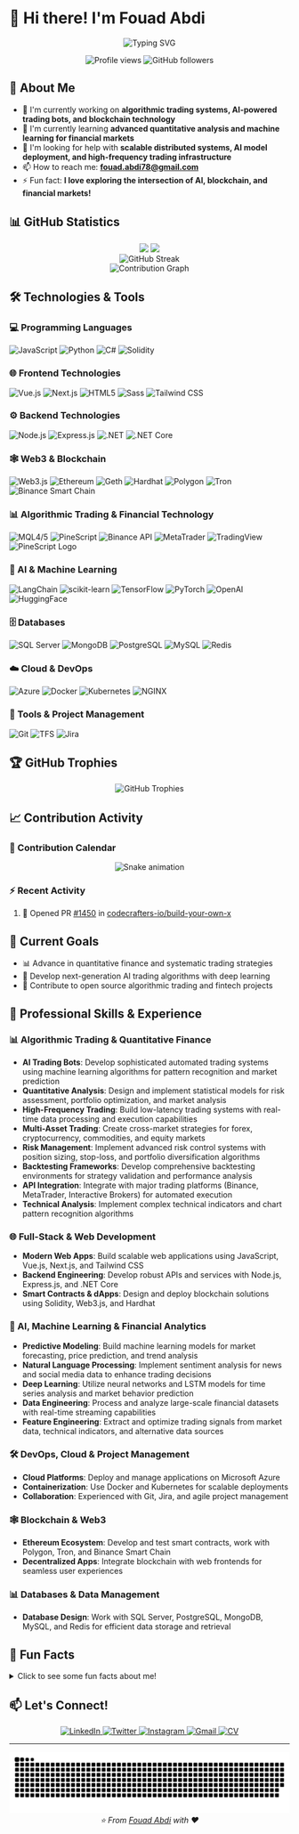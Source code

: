 # 👋 Hi there! I'm Fouad Abdi

<div align="center">
  <img src="https://readme-typing-svg.herokuapp.com?font=Fira+Code&pause=1000&color=00D9FF&center=true&vCenter=true&width=435&lines=Full-Stack+Developer;Software+Engineer;Problem+Solver;Always+Learning" alt="Typing SVG" />
</div>

<p align="center">
  <img src="https://komarev.com/ghpvc/?username=FouadAbdi&label=Profile%20views&color=0e75b6&style=flat" alt="Profile views" />
  <img src="https://img.shields.io/github/followers/FouadAbdi?label=Followers&style=social" alt="GitHub followers" />
</p>

## 🚀 About Me

- 🔭 I'm currently working on **algorithmic trading systems, AI-powered trading bots, and blockchain technology**
- 🌱 I'm currently learning **advanced quantitative analysis and machine learning for financial markets**
- 🤔 I'm looking for help with **scalable distributed systems, AI model deployment, and high-frequency trading infrastructure**
- 📫 How to reach me: **fouad.abdi78@gmail.com**
- ⚡ Fun fact: **I love exploring the intersection of AI, blockchain, and financial markets!**

## 📊 GitHub Statistics

<div align="center">
  <img height="180em" src="https://github-readme-stats.vercel.app/api?username=FouadAbdi&show_icons=true&theme=tokyonight&include_all_commits=true&count_private=true"/>
  <img height="180em" src="https://github-readme-stats.vercel.app/api/top-langs/?username=FouadAbdi&layout=compact&langs_count=8&theme=tokyonight"/>
</div>

<div align="center">
  <img src="https://github-readme-streak-stats.herokuapp.com/?user=FouadAbdi&theme=tokyonight" alt="GitHub Streak" />
</div>

<div align="center">
  <img src="https://github-readme-activity-graph.vercel.app/graph?username=FouadAbdi&theme=tokyo-night&hide_border=true" alt="Contribution Graph" />
</div>

## 🛠️ Technologies & Tools

### 💻 Programming Languages
<p align="left">
  <img src="https://img.shields.io/badge/JavaScript-F7DF1E?style=for-the-badge&logo=javascript&logoColor=black" alt="JavaScript"/>
  <img src="https://img.shields.io/badge/Python-3776AB?style=for-the-badge&logo=python&logoColor=white" alt="Python"/>
  <img src="https://img.shields.io/badge/C%23-239120?style=for-the-badge&logo=c-sharp&logoColor=white" alt="C#"/>
  <img src="https://img.shields.io/badge/Solidity-363636?style=for-the-badge&logo=solidity&logoColor=white" alt="Solidity"/>
</p>

### 🌐 Frontend Technologies
<p align="left">
  <img src="https://img.shields.io/badge/Vue.js-35495E?style=for-the-badge&logo=vue.js&logoColor=4FC08D" alt="Vue.js"/>
  <img src="https://img.shields.io/badge/Next.js-000000?style=for-the-badge&logo=next.js&logoColor=white" alt="Next.js"/>
  <img src="https://img.shields.io/badge/HTML5-E34F26?style=for-the-badge&logo=html5&logoColor=white" alt="HTML5"/>
  <img src="https://img.shields.io/badge/Sass-CC6699?style=for-the-badge&logo=sass&logoColor=white" alt="Sass"/>
  <img src="https://img.shields.io/badge/Tailwind_CSS-38B2AC?style=for-the-badge&logo=tailwind-css&logoColor=white" alt="Tailwind CSS"/>
</p>

### ⚙️ Backend Technologies
<p align="left">
  <img src="https://img.shields.io/badge/Node.js-43853D?style=for-the-badge&logo=node.js&logoColor=white" alt="Node.js"/>
  <img src="https://img.shields.io/badge/Express.js-404D59?style=for-the-badge&logo=express&logoColor=white" alt="Express.js"/>
  <img src="https://img.shields.io/badge/.NET-5C2D91?style=for-the-badge&logo=.net&logoColor=white" alt=".NET"/>
  <img src="https://img.shields.io/badge/.NET_Core-5C2D91?style=for-the-badge&logo=.net&logoColor=white" alt=".NET Core"/>
</p>

### 🕸️ Web3 & Blockchain
<p align="left">
  <img src="https://img.shields.io/badge/Web3.js-F16822?style=for-the-badge&logo=web3.js&logoColor=white" alt="Web3.js"/>
  <img src="https://img.shields.io/badge/Ethereum-3C3C3D?style=for-the-badge&logo=ethereum&logoColor=white" alt="Ethereum"/>
  <img src="https://img.shields.io/badge/Geth-00A86B?style=for-the-badge&logo=ethereum&logoColor=white" alt="Geth"/>
  <img src="https://img.shields.io/badge/Hardhat-181717?style=for-the-badge&logo=hardhat&logoColor=yellow" alt="Hardhat"/>
  <img src="https://img.shields.io/badge/Polygon-8247E5?style=for-the-badge&logo=polygon&logoColor=white" alt="Polygon"/>
  <img src="https://img.shields.io/badge/Tron-EF0027?style=for-the-badge&logo=tron&logoColor=white" alt="Tron"/>
  <img src="https://img.shields.io/badge/Binance_Smart_Chain-F3BA2F?style=for-the-badge&logo=binance&logoColor=white" alt="Binance Smart Chain"/>
</p>

### 📊 Algorithmic Trading & Financial Technology
<p align="left">
  <img src="https://img.shields.io/badge/MQL4/5-00599C?style=for-the-badge&logo=metatrader&logoColor=white" alt="MQL4/5"/>
  <img src="https://img.shields.io/badge/PineScript-00D4AA?style=for-the-badge&logo=tradingview&logoColor=white" alt="PineScript"/>
  <img src="https://img.shields.io/badge/Binance_API-F3BA2F?style=for-the-badge&logo=binance&logoColor=white" alt="Binance API"/>
  <img src="https://img.shields.io/badge/MetaTrader-0099CC?style=for-the-badge&logo=metatrader&logoColor=white" alt="MetaTrader"/>
  <img src="https://img.shields.io/badge/TradingView-131722?style=for-the-badge&logo=tradingview&logoColor=white" alt="TradingView"/>
  <img src="https://img.shields.io/badge/PineScript-008000?style=for-the-badge&logo=tradingview&logoColor=white" alt="PineScript Logo"/>
</p>

### 🤖 AI & Machine Learning
<p align="left">
  <img src="https://img.shields.io/badge/LangChain-000000?style=for-the-badge&logo=langchain&logoColor=white" alt="LangChain"/>
  <img src="https://img.shields.io/badge/scikit--learn-F7931E?style=for-the-badge&logo=scikit-learn&logoColor=white" alt="scikit-learn"/>
  <img src="https://img.shields.io/badge/TensorFlow-FF6F00?style=for-the-badge&logo=tensorflow&logoColor=white" alt="TensorFlow"/>
  <img src="https://img.shields.io/badge/PyTorch-EE4C2C?style=for-the-badge&logo=pytorch&logoColor=white" alt="PyTorch"/>
  <img src="https://img.shields.io/badge/OpenAI-412991?style=for-the-badge&logo=openai&logoColor=white" alt="OpenAI"/>
  <img src="https://img.shields.io/badge/HuggingFace-FFD21F?style=for-the-badge&logo=huggingface&logoColor=black" alt="HuggingFace"/>
</p>

### 🗄️ Databases
<p align="left">
  <img src="https://img.shields.io/badge/SQL_Server-CC2927?style=for-the-badge&logo=microsoft-sql-server&logoColor=white" alt="SQL Server"/>
  <img src="https://img.shields.io/badge/MongoDB-4EA94B?style=for-the-badge&logo=mongodb&logoColor=white" alt="MongoDB"/>
  <img src="https://img.shields.io/badge/PostgreSQL-316192?style=for-the-badge&logo=postgresql&logoColor=white" alt="PostgreSQL"/>
  <img src="https://img.shields.io/badge/MySQL-00000F?style=for-the-badge&logo=mysql&logoColor=white" alt="MySQL"/>
  <img src="https://img.shields.io/badge/Redis-DC382D?style=for-the-badge&logo=redis&logoColor=white" alt="Redis"/>
</p>

### ☁️ Cloud & DevOps
<p align="left">
  <img src="https://img.shields.io/badge/Microsoft_Azure-0089D0?style=for-the-badge&logo=microsoft-azure&logoColor=white" alt="Azure"/>
  <img src="https://img.shields.io/badge/Docker-2496ED?style=for-the-badge&logo=docker&logoColor=white" alt="Docker"/>
  <img src="https://img.shields.io/badge/Kubernetes-326CE5?style=for-the-badge&logo=kubernetes&logoColor=white" alt="Kubernetes"/>
  <img src="https://img.shields.io/badge/NGINX-009639?style=for-the-badge&logo=nginx&logoColor=white" alt="NGINX"/>
</p>

### 🧰 Tools & Project Management
<p align="left">
  <img src="https://img.shields.io/badge/Git-F05032?style=for-the-badge&logo=git&logoColor=white" alt="Git"/>
  <img src="https://img.shields.io/badge/TFS-FF6A00?style=for-the-badge&logo=azure-devops&logoColor=white" alt="TFS"/>
  <img src="https://img.shields.io/badge/Jira-0052CC?style=for-the-badge&logo=jira&logoColor=white" alt="Jira"/>
</p>

## 🏆 GitHub Trophies
<div align="center">
  <img src="https://github-profile-trophy.vercel.app/?username=FouadAbdi&theme=tokyonight&no-frame=false&no-bg=false&margin-w=4" alt="GitHub Trophies" />
</div>

## 📈 Contribution Activity

### 📅 Contribution Calendar
<div align="center">
  <img src="https://github.com/FouadAbdi/FouadAbdi/blob/output/github-contribution-grid-snake.svg" alt="Snake animation" />
</div>

### ⚡ Recent Activity
<!--START_SECTION:activity-->
1. 💪 Opened PR [#1450](https://github.com/codecrafters-io/build-your-own-x/pull/1450) in [codecrafters-io/build-your-own-x](https://github.com/codecrafters-io/build-your-own-x)
<!--END_SECTION:activity-->

## 🎯 Current Goals
- 📊 Advance in quantitative finance and systematic trading strategies  
- 🤖 Develop next-generation AI trading algorithms with deep learning
- 🌟 Contribute to open source algorithmic trading and fintech projects

## 💼 Professional Skills & Experience

### 📊 Algorithmic Trading & Quantitative Finance
- **AI Trading Bots**: Develop sophisticated automated trading systems using machine learning algorithms for pattern recognition and market prediction
- **Quantitative Analysis**: Design and implement statistical models for risk assessment, portfolio optimization, and market analysis
- **High-Frequency Trading**: Build low-latency trading systems with real-time data processing and execution capabilities
- **Multi-Asset Trading**: Create cross-market strategies for forex, cryptocurrency, commodities, and equity markets
- **Risk Management**: Implement advanced risk control systems with position sizing, stop-loss, and portfolio diversification algorithms
- **Backtesting Frameworks**: Develop comprehensive backtesting environments for strategy validation and performance analysis
- **API Integration**: Integrate with major trading platforms (Binance, MetaTrader, Interactive Brokers) for automated execution
- **Technical Analysis**: Implement complex technical indicators and chart pattern recognition algorithms

### 🌐 Full-Stack & Web Development
- **Modern Web Apps**: Build scalable web applications using JavaScript, Vue.js, Next.js, and Tailwind CSS
- **Backend Engineering**: Develop robust APIs and services with Node.js, Express.js, and .NET Core
- **Smart Contracts & dApps**: Design and deploy blockchain solutions using Solidity, Web3.js, and Hardhat

### 🤖 AI, Machine Learning & Financial Analytics
- **Predictive Modeling**: Build machine learning models for market forecasting, price prediction, and trend analysis
- **Natural Language Processing**: Implement sentiment analysis for news and social media data to enhance trading decisions
- **Deep Learning**: Utilize neural networks and LSTM models for time series analysis and market behavior prediction
- **Data Engineering**: Process and analyze large-scale financial datasets with real-time streaming capabilities
- **Feature Engineering**: Extract and optimize trading signals from market data, technical indicators, and alternative data sources

### 🛠️ DevOps, Cloud & Project Management
- **Cloud Platforms**: Deploy and manage applications on Microsoft Azure
- **Containerization**: Use Docker and Kubernetes for scalable deployments
- **Collaboration**: Experienced with Git, Jira, and agile project management

### 🕸️ Blockchain & Web3
- **Ethereum Ecosystem**: Develop and test smart contracts, work with Polygon, Tron, and Binance Smart Chain
- **Decentralized Apps**: Integrate blockchain with web frontends for seamless user experiences

### 📊 Databases & Data Management
- **Database Design**: Work with SQL Server, PostgreSQL, MongoDB, MySQL, and Redis for efficient data storage and retrieval

## 🎉 Fun Facts

<details>
<summary>Click to see some fun facts about me!</summary>

- 🧑‍💻 I enjoy building sophisticated trading algorithms that combine AI and financial engineering.
- 📈 I'm passionate about quantitative finance and love analyzing market patterns and behaviors.
- 🤖 I constantly experiment with new machine learning techniques for financial prediction models.
- ⚡ I like optimizing high-performance trading systems for minimal latency and maximum efficiency.
- 📊 Sharing knowledge about algorithmic trading and fintech innovations is something I value greatly.

</details>

## 📫 Let's Connect!

<div align="center">
  <a href="https://www.linkedin.com/in/fouad-abdi-285662351/" target="_blank">
    <img src="https://img.shields.io/badge/LinkedIn-0077B5?style=for-the-badge&logo=linkedin&logoColor=white" alt="LinkedIn"/>
  </a>
  <a href="https://twitter.com/fouadabdi" target="_blank">
    <img src="https://img.shields.io/badge/Twitter-1DA1F2?style=for-the-badge&logo=twitter&logoColor=white" alt="Twitter"/>
  </a>
  <a href="https://instagram.com/fouadabdi" target="_blank">
    <img src="https://img.shields.io/badge/Instagram-E4405F?style=for-the-badge&logo=instagram&logoColor=white" alt="Instagram"/>
  </a>
  <a href="mailto:fouad.abdi78@gmail.com">
    <img src="https://img.shields.io/badge/Gmail-D14836?style=for-the-badge&logo=gmail&logoColor=white" alt="Gmail"/>
  </a>
  <a href="https://fouadabdi.github.io/" target="_blank">
    <img src="https://img.shields.io/badge/CV-View%20Resume-blue?style=for-the-badge&logo=read-the-docs&logoColor=white" alt="CV"/>
  </a>
</div>



---

<div align="center">
  <img src="https://raw.githubusercontent.com/platane/platane/output/github-contribution-grid-snake-dark.svg" alt="Snake animation" />
</div>

<div align="center">
  <i>⭐️ From <a href="https://github.com/FouadAbdi">Fouad Abdi</a> with ❤️</i>
</div>
